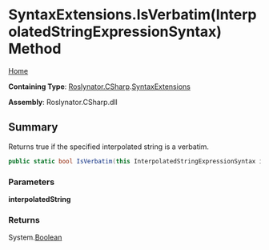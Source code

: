 # SyntaxExtensions\.IsVerbatim\(InterpolatedStringExpressionSyntax\) Method

[Home](../../../../README.md)

**Containing Type**: [Roslynator.CSharp](../../README.md)\.[SyntaxExtensions](../README.md)

**Assembly**: Roslynator\.CSharp\.dll

## Summary

Returns true if the specified interpolated string is a verbatim\.

```csharp
public static bool IsVerbatim(this InterpolatedStringExpressionSyntax interpolatedString)
```

### Parameters

**interpolatedString**



### Returns

System\.[Boolean](https://docs.microsoft.com/en-us/dotnet/api/system.boolean)

